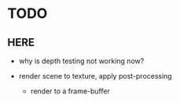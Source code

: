# TODO

## HERE
- why is depth testing not working now?

- render scene to texture, apply post-processing
  - render to a frame-buffer

